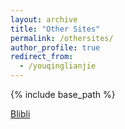 ```yaml
---
layout: archive
title: "Other Sites"
permalink: /othersites/
author_profile: true
redirect_from:
  - /youqinglianjie
---
```


{% include base_path %}

[Blibli](https://space.bilibili.com/509842792/video)




